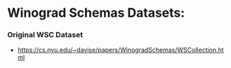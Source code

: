 # Winograd Schemas Datasets:


### Original WSC Dataset
- https://cs.nyu.edu/~davise/papers/WinogradSchemas/WSCollection.html

